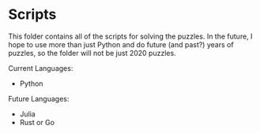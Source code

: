 # Scripts

This folder contains all of the scripts for solving the puzzles. In the future, I hope to use more than just Python and do future (and past?) years of puzzles, so the folder will not be just 2020 puzzles.

Current Languages:
- Python

Future Languages:
- Julia
- Rust or Go
